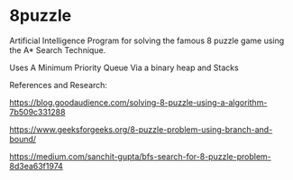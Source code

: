 # 8puzzle
Artificial Intelligence Program for solving  the famous 8 puzzle game using the A* Search Technique.    

Uses A Minimum Priority Queue Via a binary heap and Stacks 

References and Research:

https://blog.goodaudience.com/solving-8-puzzle-using-a-algorithm-7b509c331288 

https://www.geeksforgeeks.org/8-puzzle-problem-using-branch-and-bound/

https://medium.com/sanchit-gupta/bfs-search-for-8-puzzle-problem-8d3ea63f1974

